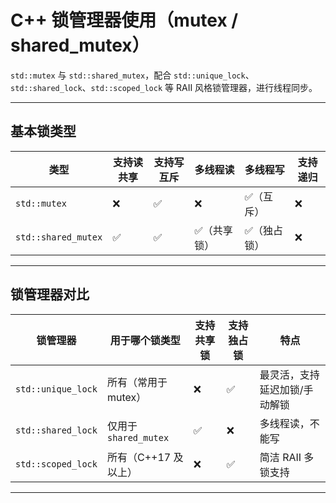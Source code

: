 # C++ 锁管理器使用（mutex / shared_mutex）

 `std::mutex` 与 `std::shared_mutex`，配合 `std::unique_lock`、`std::shared_lock`、`std::scoped_lock` 等 RAII 风格锁管理器，进行线程同步。

---

## 基本锁类型

| 类型            | 支持读共享 | 支持写互斥 | 多线程读 | 多线程写 | 支持递归 |
|-----------------|-------------|-------------|-----------|-----------|------------|
| `std::mutex`    | ❌          | ✅          | ❌        | ✅（互斥）| ❌         |
| `std::shared_mutex` | ✅     | ✅          | ✅（共享锁）| ✅（独占锁）| ❌         |

---

## 锁管理器对比

| 锁管理器         | 用于哪个锁类型       | 支持共享锁 | 支持独占锁 | 特点                             |
|------------------|----------------------|--------------|--------------|----------------------------------|
| `std::unique_lock` | 所有（常用于 mutex）  | ❌           | ✅           | 最灵活，支持延迟加锁/手动解锁   |
| `std::shared_lock` | 仅用于 `shared_mutex` | ✅           | ❌           | 多线程读，不能写                 |
| `std::scoped_lock` | 所有（C++17 及以上） | ❌           | ✅           | 简洁 RAII 多锁支持               |

---
